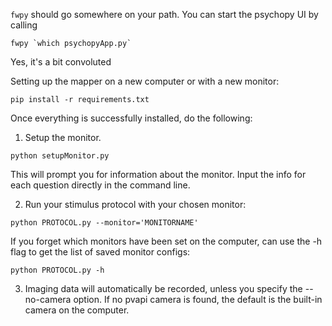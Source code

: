 
`fwpy` should go somewhere on your path.  You can start the psychopy UI by calling 

```
fwpy `which psychopyApp.py`

```

Yes, it's a bit convoluted

Setting up the mapper on a new computer or with a new monitor:

```
pip install -r requirements.txt
```

Once everything is successfully installed, do the following:

1.  Setup the monitor.

```
python setupMonitor.py
```

This will prompt you for information about the monitor. Input the info for each question directly in the command line.

2.  Run your stimulus protocol with your chosen monitor:
```
python PROTOCOL.py --monitor='MONITORNAME'
```

If you forget which monitors have been set on the computer, can use the -h flag to get the list of saved monitor configs:
```
python PROTOCOL.py -h
```

3.  Imaging data will automatically be recorded, unless you specify the --no-camera option. If no pvapi camera is found, the default is the built-in camera on the computer.